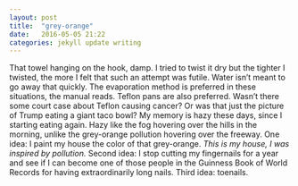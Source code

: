 ```yaml
---
layout: post
title:  "grey-orange"
date:   2016-05-05 21:22
categories: jekyll update writing
---
```

That towel hanging on the hook, damp. I tried to twist it dry but the tighter I twisted, the more I felt that such an attempt was futile. Water isn’t meant to go away that quickly. The evaporation method is preferred in these situations, the manual reads. Teflon pans are also preferred. Wasn’t there some court case about Teflon causing cancer? Or was that just the picture of Trump eating a giant taco bowl? My memory is hazy these days, since I starting eating again. Hazy like the fog hovering over the hills in the morning, unlike the grey-orange pollution hovering over the freeway. One idea: I paint my house the color of that grey-orange. *This is my house, I was inspired by pollution.* Second idea: I stop cutting my fingernails for a year and see if I can become one of those people in the Guinness Book of World Records for having extraordinarily long nails. Third idea: toenails.